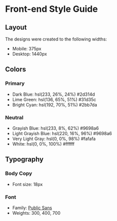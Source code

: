 # Front-end Style Guide

## Layout

The designs were created to the following widths:

- Mobile: 375px
- Desktop: 1440px

## Colors

### Primary

- Dark Blue: hsl(233, 26%, 24%) #2d314d
- Lime Green: hsl(136, 65%, 51%) 	#31d35c
- Bright Cyan: hsl(192, 70%, 51%) 	#2bb7da

### Neutral

- Grayish Blue: hsl(233, 8%, 62%) #9698a6
- Light Grayish Blue: hsl(220, 16%, 96%) #9698a6
- Very Light Gray: hsl(0, 0%, 98%) 	#fafafa
- White: hsl(0, 0%, 100%) #ffffff

## Typography

### Body Copy

- Font size: 18px

### Font

- Family: [Public Sans](https://fonts.google.com/specimen/Public+Sans)
- Weights: 300, 400, 700